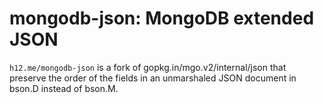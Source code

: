 mongodb-json: MongoDB extended JSON
===================================

`h12.me/mongodb-json` is a fork of gopkg.in/mgo.v2/internal/json
that preserve the order of the fields in an unmarshaled JSON document in bson.D
instead of bson.M.
